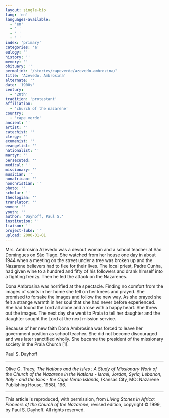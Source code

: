 ```yaml
---
layout: single-bio
lang: 'en'
languages-available:
  - 'en'
  - ' '
  - ' '
  - ' '
index: 'primary'
categories: 'a'
eulogy: ''
history: ''
memory: ''
obituary: ''
permalink: '/stories/capeverde/azevedo-ambrozina/'
title: 'Azevedo, Ambrosina'
alternate: ''
date: '1900s'
century:
  - '20th'
tradition: 'protestant'
affiliation:
  - 'church of the nazarene'
country:
  - 'cape verde'
ancient: ''
artist: ''
catechist: ''
clergy: ''
ecumenist: ''
evangelist: ''
nationalist: ''
martyr: ''
persecuted: ''
medical: ''
missionary: ''
musician: ''
nonafrican: ''
nonchristian: ''
photo: ''
scholar: ''
theologian: ''
translator: ''
women: ''
youth: ''
author: 'Dayhoff, Paul S.'
institution: ''
liaison: ''
project-luke: ''
upload: 2000-01-01
---
```



Mrs. Ambrosina Azevedo was a devout woman and a school teacher at São Domingues on São Tiago. She watched from her house one day in about 1944 when a meeting on the street under a tree was broken up and the Nazarene believers had to flee for their lives. The local priest, Padre Cunha, had given wine to a hundred and fifty of his followers and drank himself into a fighting frenzy. Then he led the attack on the Nazarenes.

Dona Ambrosina was horrified at the spectacle. Finding no comfort from the images of saints in her home she fell on her knees and prayed. She promised to forsake the images and follow the new way. As she prayed she felt a strange warmth in her soul that she had never before experienced. She had found the Lord all alone and arose with a happy heart. She threw out the images. The next day she went to Praia to tell her daughter and the daughter sought the Lord at the next mission service.

Because of her new faith Dona Ambrosina was forced to leave her government position as school teacher. She did not become discouraged and was later sanctified wholly. She became the president of the missionary society in the Praia Church [1].

Paul S. Dayhoff

---
Olive G. Tracy, *The Nations and the Isles : A Study of Missionary Work of the Church of the Nazarene in the Nations - Israel, Jordan, Syria, Lebanon, Italy - and the Isles - the Cape Verde Islands,* (Kansas City, MO: Nazarene Publishing House, 1958), 196.

---

This article is reproduced, with permission, from *Living Stones In Africa: Pioneers of the Church of the Nazarene*, revised edition, copyright &copy; 1999, by Paul S. Dayhoff.  All rights reserved.